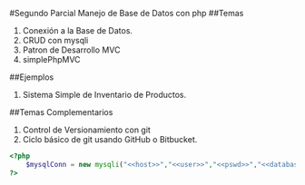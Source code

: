 #Segundo Parcial
Manejo de Base de Datos con php
##Temas

1. Conexión a la Base de Datos.
2. CRUD con mysqli
3. Patron de Desarrollo MVC
4. simplePhpMVC

##Ejemplos
1. Sistema Simple de Inventario de Productos.

##Temas Complementarios

1. Control de Versionamiento con git
2. Ciclo básico de git usando GitHub o Bitbucket.

```php
<?php
    $mysqlConn = new mysqli("<<host>>","<<user>>","<<pswd>>","<<database>>");
?>
```
